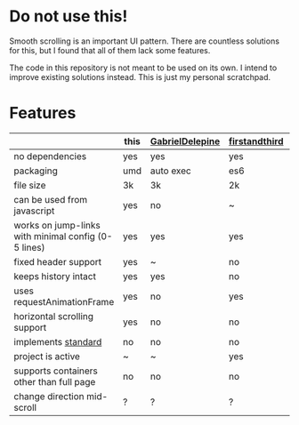 # Do not use this!

Smooth scrolling is an important UI pattern. There are countless solutions for
this, but I found that all of them lack some features.

The code in this repository is not meant to be used on its own. I intend to
improve existing solutions instead. This is just my personal scratchpad.

# Features

| | this | [GabrielDelepine](https://github.com/GabrielDelepine/smooth-scroll) | [firstandthird](https://github.com/firstandthird/smooth-scroller) | [cferdinandi](https://github.com/cferdinandi/smooth-scroll) | [narikei](https://github.com/narikei/SmoothScrolling) | [bloodyowl](https://github.com/bloodyowl/scroll) | [iamdustan](https://github.com/iamdustan/smoothscroll) | [kswedberg](https://github.com/kswedberg/jquery-smooth-scroll) | [mathiasbynens](https://github.com/mathiasbynens/jquery-smooth-scrolling) |
| ---                                                 | --- | --- | --- | --- | --- | --- | --- | --- | --- |
| no dependencies                                     | yes | yes | yes | yes | yes |  ~  | yes | jquery | jquery |
| packaging                                           | umd | auto exec | es6 | umd | global | es6 | umd | umd | global |
| file size                                           | 3k  | 3k  | 2k  | 18k | 2k  | 1k  | 9k  | 10k | 2k  |
| can be used from javascript                         | yes | no  |  ~  | yes | yes | yes | yes | yes | yes |
| works on jump-links with minimal config (0-5 lines) | yes | yes | yes | yes | no  | no  |  ?  | yes | yes |
| fixed header support                                | yes |  ~  | no  | yes | no  |  ~  |  ?  |  ~  | no  |
| keeps history intact                                | yes | yes | no  | no  | no  |  ~  |  ?  | no  | yes |
| uses requestAnimationFrame                          | yes | no  | yes | no  | no  | yes | yes |  ~  |  ~  |
| horizontal scrolling support                        | yes | no  | no  | no  | yes | yes |  ?  | yes | no  |
| implements [standard](https://drafts.csswg.org/cssom-view/#scrolling) | no | no | no | no | no | no | yes | no | no |
| project is active                                   |  ~  |  ~  | yes | yes | no  | no  | yes | yes | no  |
| supports containers other than full page            | no  | no  | no  | no  | no  | no  |  ?  | yes | no  |
| change direction mid-scroll                         |  ?  |  ?  |  ?  |  ?  |  ?  |  ?  |  ?  |  ?  |  ?  |
